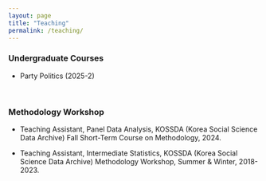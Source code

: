 ```yaml
---
layout: page
title: "Teaching"
permalink: /teaching/
---
```





### Undergraduate Courses

- Party Politics (2025-2)

<br>

### Methodology Workshop

- Teaching Assistant, Panel Data Analysis, KOSSDA (Korea Social Science Data Archive)  Fall Short-Term Course on Methodology, 2024.  

- Teaching Assistant, Intermediate Statistics, KOSSDA (Korea Social Science Data Archive) Methodology Workshop, Summer & Winter, 2018-2023.

